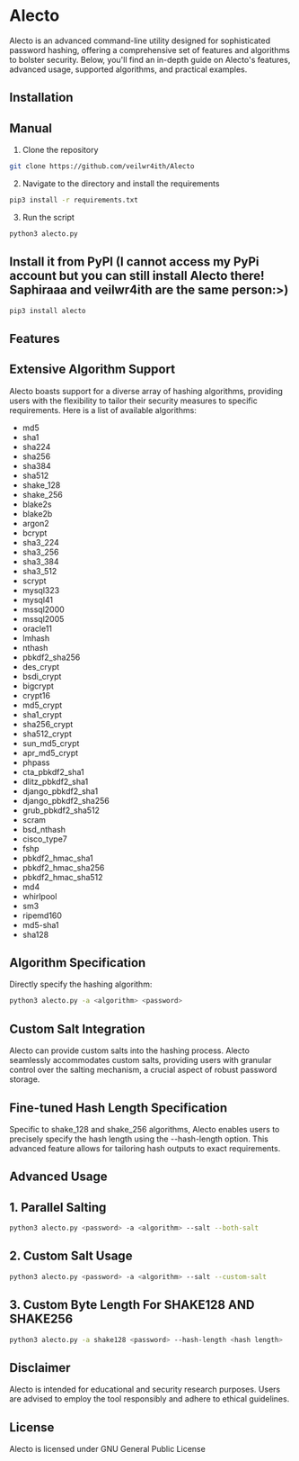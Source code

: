 # Alecto
Alecto is an advanced command-line utility designed for sophisticated password hashing, offering a comprehensive set of features and algorithms to bolster security. Below, you'll find an in-depth guide on Alecto's features, advanced usage, supported algorithms, and practical examples.

## Installation

## Manual

1. Clone the repository

```bash
git clone https://github.com/veilwr4ith/Alecto
```

2. Navigate to the directory and install the requirements

```bash
pip3 install -r requirements.txt
```

3. Run the script

```bash
python3 alecto.py
```

## Install it from PyPI (I cannot access my PyPi account but you can still install Alecto there! Saphiraaa and veilwr4ith are the same person:>)

```bash
pip3 install alecto
```

## Features

## Extensive Algorithm Support

Alecto boasts support for a diverse array of hashing algorithms, providing users with the flexibility to tailor their security measures to specific requirements. Here is a list of available algorithms:

- md5
- sha1
- sha224
- sha256
- sha384
- sha512
- shake_128
- shake_256
- blake2s
- blake2b
- argon2
- bcrypt
- sha3_224
- sha3_256
- sha3_384
- sha3_512
- scrypt
- mysql323
- mysql41
- mssql2000
- mssql2005
- oracle11
- lmhash
- nthash
- pbkdf2_sha256
- des_crypt
- bsdi_crypt
- bigcrypt
- crypt16
- md5_crypt
- sha1_crypt
- sha256_crypt
- sha512_crypt
- sun_md5_crypt
- apr_md5_crypt
- phpass
- cta_pbkdf2_sha1
- dlitz_pbkdf2_sha1
- django_pbkdf2_sha1
- django_pbkdf2_sha256
- grub_pbkdf2_sha512
- scram
- bsd_nthash
- cisco_type7
- fshp
- pbkdf2_hmac_sha1
- pbkdf2_hmac_sha256
- pbkdf2_hmac_sha512
- md4
- whirlpool
- sm3
- ripemd160
- md5-sha1
- sha128

## Algorithm Specification

Directly specify the hashing algorithm:

```bash
python3 alecto.py -a <algorithm> <password>
```

## Custom Salt Integration

Alecto can provide custom salts into the hashing process. Alecto seamlessly accommodates custom salts, providing users with granular control over the salting mechanism, a crucial aspect of robust password storage.

## Fine-tuned Hash Length Specification

Specific to shake_128 and shake_256 algorithms, Alecto enables users to precisely specify the hash length using the --hash-length option. This advanced feature allows for tailoring hash outputs to exact requirements.

## Advanced Usage

## 1. Parallel Salting

```bash
python3 alecto.py <password> -a <algorithm> --salt --both-salt
```

## 2. Custom Salt Usage

```bash
python3 alecto.py <password> -a <algorithm> --salt --custom-salt
```

## 3. Custom Byte Length For SHAKE128 AND SHAKE256

```bash
python3 alecto.py -a shake128 <password> --hash-length <hash length>
```

## Disclaimer

Alecto is intended for educational and security research purposes. Users are advised to employ the tool responsibly and adhere to ethical guidelines.

## License

Alecto is licensed under GNU General Public License
